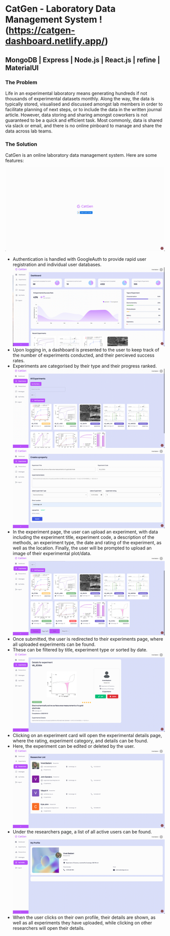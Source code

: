 # CatGen - Laboratory Data Management System !(https://catgen-dashboard.netlify.app/)

## MongoDB | Express | Node.js | React.js | refine | MaterialUI

### The Problem

Life in an experimental laboratory means generating hundreds if not thousands of experimental datasets monthly.
Along the way, the data is typically stored, visualised and discussed amongst lab members in order to facilitate planning of next steps, or to include the data in the written journal article.
However, data storing and sharing amongst coworkers is not guaranteed to be a quick and efficient task.
Most commonly, data is shared via slack or email, and there is no online pinboard to manage and share the data across lab teams.

### The Solution

CatGen is an online laboratory data management system. Here are some features:

![0](assets/0.png)

- Authentication is handled with GoogleAuth to provide rapid user registration and individual user databases.
  ![1](assets/1.png)
- Upon logging in, a dashboard is presented to the user to keep track of the number of experiments conducted, and their percieved success rates.
- Experiments are categorised by their type and their progress ranked.
  ![2](assets/2.png)
  ![4](assets/4.png)
- In the experiment page, the user can upload an experiment, with data including the experiment title, experiment code, a description of the methods, an experiment type, the date and rating of the experiment, as well as the location. Finally, the user will be prompted to upload an image of their experimental plot/data.
  ![5](assets/5.png)
- Once submitted, the user is redirected to their experiments page, where all uploaded experiments can be found.
- These can be filtered by title, experiment type or sorted by date.
  ![6](assets/6.png)
- Clicking on an experiment card will open the experimental details page, where the rating, experiment category, and details can be found.
- Here, the experiment can be edited or deleted by the user.
  ![7](assets/7.png)
- Under the researchers page, a list of all active users can be found.
  ![8](assets/8.png)
- When the user clicks on their own profile, their details are shown, as well as all experiments they have uploaded, while clicking on other researchers will open their details.
